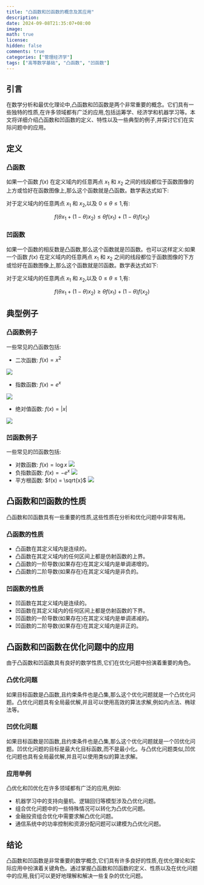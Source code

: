 ```yaml
---
title: "凸函数和凹函数的概念及其应用"
description: 
date: 2024-09-08T21:35:07+08:00
image: 
math: true
license: 
hidden: false
comments: true
categories: ["管理经济学"]
tags: ["高等数学基础", "凸函数", "凹函数"]
---
```


## 引言

在数学分析和最优化理论中,凸函数和凹函数是两个非常重要的概念。它们具有一些独特的性质,在许多领域都有广泛的应用,包括运筹学、经济学和机器学习等。本文将详细介绍凸函数和凹函数的定义、特性以及一些典型的例子,并探讨它们在实际问题中的应用。

## 定义

### 凸函数

如果一个函数 $f(x)$ 在定义域内的任意两点 $x_1$ 和 $x_2$ 之间的线段都位于函数图像的上方或恰好在函数图像上,那么这个函数就是凸函数。数学表达式如下:

对于定义域内的任意两点 $x_1$ 和 $x_2$,以及 $0 \leq \theta \leq 1$,有:

$$f(\theta x_1 + (1-\theta)x_2) \leq \theta f(x_1) + (1-\theta)f(x_2)$$

### 凹函数

如果一个函数的相反数是凸函数,那么这个函数就是凹函数。也可以这样定义:如果一个函数 $f(x)$ 在定义域内的任意两点 $x_1$ 和 $x_2$ 之间的线段都位于函数图像的下方或恰好在函数图像上,那么这个函数就是凹函数。数学表达式如下:

对于定义域内的任意两点 $x_1$ 和 $x_2$,以及 $0 \leq \theta \leq 1$,有:

$$f(\theta x_1 + (1-\theta)x_2) \geq \theta f(x_1) + (1-\theta)f(x_2)$$

## 典型例子

### 凸函数例子

一些常见的凸函数包括:

- 二次函数: $f(x) = x^2$

![](/images/math/004.png)
- 指数函数: $f(x) = e^x$

![](/images/math/005.png)

- 绝对值函数: $f(x) = |x|$

![](/images/math/006.png)


### 凹函数例子

一些常见的凹函数包括:

- 对数函数: $f(x) = \log x$
![](/images/math/007.png)
- 负指数函数: $f(x) = -e^x$
![](/images/math/008.png)
- 平方根函数: $f(x) = \sqrt{x}$
![](/images/math/009.png)

## 凸函数和凹函数的性质

凸函数和凹函数具有一些重要的性质,这些性质在分析和优化问题中非常有用。

### 凸函数的性质

- 凸函数在其定义域内是连续的。
- 凸函数在其定义域内的任何区间上都是仿射函数的上界。
- 凸函数的一阶导数(如果存在)在其定义域内是单调递增的。
- 凸函数的二阶导数(如果存在)在其定义域内是非负的。

### 凹函数的性质

- 凹函数在其定义域内是连续的。
- 凹函数在其定义域内的任何区间上都是仿射函数的下界。
- 凹函数的一阶导数(如果存在)在其定义域内是单调递减的。
- 凹函数的二阶导数(如果存在)在其定义域内是非正的。

## 凸函数和凹函数在优化问题中的应用

由于凸函数和凹函数具有良好的数学性质,它们在优化问题中扮演着重要的角色。

### 凸优化问题

如果目标函数是凸函数,且约束条件也是凸集,那么这个优化问题就是一个凸优化问题。凸优化问题具有全局最优解,并且可以使用高效的算法求解,例如内点法、椭球法等。

### 凹优化问题

如果目标函数是凹函数,且约束条件也是凸集,那么这个优化问题就是一个凹优化问题。凹优化问题的目标是最大化目标函数,而不是最小化。与凸优化问题类似,凹优化问题也具有全局最优解,并且可以使用类似的算法求解。

### 应用举例

凸优化和凹优化在许多领域都有广泛的应用,例如:

- 机器学习中的支持向量机、逻辑回归等模型涉及凸优化问题。
- 组合优化问题中的一些特殊情况可以转化为凸优化问题。
- 金融投资组合优化中需要求解凸优化问题。
- 通信系统中的功率控制和资源分配问题可以建模为凸优化问题。

## 结论

凸函数和凹函数是非常重要的数学概念,它们具有许多良好的性质,在优化理论和实际应用中扮演着关键角色。通过掌握凸函数和凹函数的定义、性质以及在优化问题中的应用,我们可以更好地理解和解决一些复杂的优化问题。